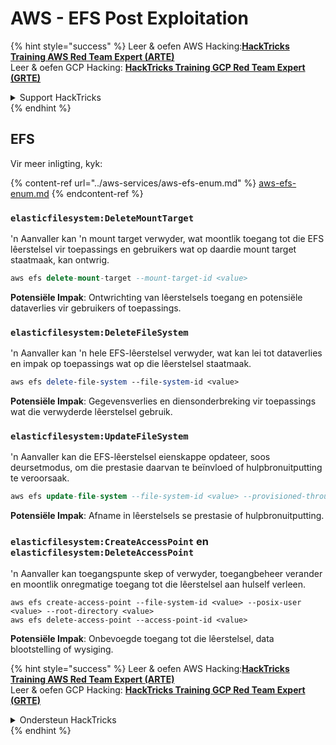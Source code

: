 # AWS - EFS Post Exploitation

{% hint style="success" %}
Leer & oefen AWS Hacking:<img src="../../../.gitbook/assets/image (1) (1) (1) (1).png" alt="" data-size="line">[**HackTricks Training AWS Red Team Expert (ARTE)**](https://training.hacktricks.xyz/courses/arte)<img src="../../../.gitbook/assets/image (1) (1) (1) (1).png" alt="" data-size="line">\
Leer & oefen GCP Hacking: <img src="../../../.gitbook/assets/image (2) (1).png" alt="" data-size="line">[**HackTricks Training GCP Red Team Expert (GRTE)**<img src="../../../.gitbook/assets/image (2) (1).png" alt="" data-size="line">](https://training.hacktricks.xyz/courses/grte)

<details>

<summary>Support HackTricks</summary>

* Kyk na die [**subskripsie planne**](https://github.com/sponsors/carlospolop)!
* **Sluit aan by die** 💬 [**Discord groep**](https://discord.gg/hRep4RUj7f) of die [**telegram groep**](https://t.me/peass) of **volg** ons op **Twitter** 🐦 [**@hacktricks\_live**](https://twitter.com/hacktricks_live)**.**
* **Deel hacking truuks deur PRs in te dien na die** [**HackTricks**](https://github.com/carlospolop/hacktricks) en [**HackTricks Cloud**](https://github.com/carlospolop/hacktricks-cloud) github repos.

</details>
{% endhint %}

## EFS

Vir meer inligting, kyk:

{% content-ref url="../aws-services/aws-efs-enum.md" %}
[aws-efs-enum.md](../aws-services/aws-efs-enum.md)
{% endcontent-ref %}

### `elasticfilesystem:DeleteMountTarget`

'n Aanvaller kan 'n mount target verwyder, wat moontlik toegang tot die EFS lêerstelsel vir toepassings en gebruikers wat op daardie mount target staatmaak, kan ontwrig.
```sql
aws efs delete-mount-target --mount-target-id <value>
```
**Potensiële Impak**: Ontwrichting van lêerstelsels toegang en potensiële dataverlies vir gebruikers of toepassings.

### `elasticfilesystem:DeleteFileSystem`

'n Aanvaller kan 'n hele EFS-lêerstelsel verwyder, wat kan lei tot dataverlies en impak op toepassings wat op die lêerstelsel staatmaak.
```perl
aws efs delete-file-system --file-system-id <value>
```
**Potensiële Impak**: Gegevensverlies en diensonderbreking vir toepassings wat die verwyderde lêerstelsel gebruik.

### `elasticfilesystem:UpdateFileSystem`

'n Aanvaller kan die EFS-lêerstelsel eienskappe opdateer, soos deursetmodus, om die prestasie daarvan te beïnvloed of hulpbronuitputting te veroorsaak.
```sql
aws efs update-file-system --file-system-id <value> --provisioned-throughput-in-mibps <value>
```
**Potensiële Impak**: Afname in lêerstelsels se prestasie of hulpbronuitputting.

### `elasticfilesystem:CreateAccessPoint` en `elasticfilesystem:DeleteAccessPoint`

'n Aanvaller kan toegangspunte skep of verwyder, toegangbeheer verander en moontlik onregmatige toegang tot die lêerstelsel aan hulself verleen.
```arduino
aws efs create-access-point --file-system-id <value> --posix-user <value> --root-directory <value>
aws efs delete-access-point --access-point-id <value>
```
**Potensiële Impak**: Onbevoegde toegang tot die lêerstelsel, data blootstelling of wysiging.

{% hint style="success" %}
Leer & oefen AWS Hacking:<img src="../../../.gitbook/assets/image (1) (1) (1) (1).png" alt="" data-size="line">[**HackTricks Training AWS Red Team Expert (ARTE)**](https://training.hacktricks.xyz/courses/arte)<img src="../../../.gitbook/assets/image (1) (1) (1) (1).png" alt="" data-size="line">\
Leer & oefen GCP Hacking: <img src="../../../.gitbook/assets/image (2) (1).png" alt="" data-size="line">[**HackTricks Training GCP Red Team Expert (GRTE)**<img src="../../../.gitbook/assets/image (2) (1).png" alt="" data-size="line">](https://training.hacktricks.xyz/courses/grte)

<details>

<summary>Ondersteun HackTricks</summary>

* Kyk na die [**subskripsie planne**](https://github.com/sponsors/carlospolop)!
* **Sluit aan by die** 💬 [**Discord groep**](https://discord.gg/hRep4RUj7f) of die [**telegram groep**](https://t.me/peass) of **volg** ons op **Twitter** 🐦 [**@hacktricks\_live**](https://twitter.com/hacktricks_live)**.**
* **Deel hacking truuks deur PRs in te dien na die** [**HackTricks**](https://github.com/carlospolop/hacktricks) en [**HackTricks Cloud**](https://github.com/carlospolop/hacktricks-cloud) github repos.

</details>
{% endhint %}
